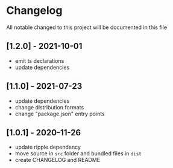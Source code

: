 # Changelog
All notable changed to this project will be documented in this file

## [1.2.0] - 2021-10-01
- emit ts declarations
- update dependencies

## [1.1.0] - 2021-07-23
- update dependencies
- change distribution formats
- change "package.json" entry points

## [1.0.1] - 2020-11-26
- update ripple dependency
- move source in `src` folder and bundled files in `dist`
- create CHANGELOG and README